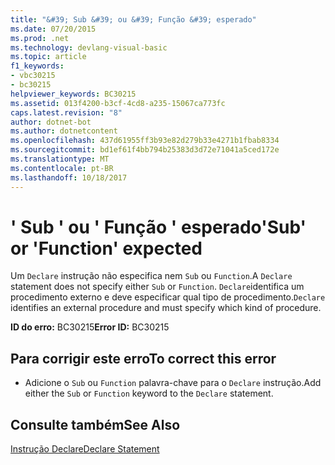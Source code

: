 ```yaml
---
title: "&#39; Sub &#39; ou &#39; Função &#39; esperado"
ms.date: 07/20/2015
ms.prod: .net
ms.technology: devlang-visual-basic
ms.topic: article
f1_keywords:
- vbc30215
- bc30215
helpviewer_keywords: BC30215
ms.assetid: 013f4200-b3cf-4cd8-a235-15067ca773fc
caps.latest.revision: "8"
author: dotnet-bot
ms.author: dotnetcontent
ms.openlocfilehash: 437d61955ff3b93e82d279b33e4271b1fbab8334
ms.sourcegitcommit: bd1ef61f4bb794b25383d3d72e71041a5ced172e
ms.translationtype: MT
ms.contentlocale: pt-BR
ms.lasthandoff: 10/18/2017
---
```

# <a name="39sub39-or-39function39-expected"></a><span data-ttu-id="0ca84-102">&#39; Sub &#39; ou &#39; Função &#39; esperado</span><span class="sxs-lookup"><span data-stu-id="0ca84-102">&#39;Sub&#39; or &#39;Function&#39; expected</span></span>
<span data-ttu-id="0ca84-103">Um `Declare` instrução não especifica nem `Sub` ou `Function`.</span><span class="sxs-lookup"><span data-stu-id="0ca84-103">A `Declare` statement does not specify either `Sub` or `Function`.</span></span> <span data-ttu-id="0ca84-104">`Declare`identifica um procedimento externo e deve especificar qual tipo de procedimento.</span><span class="sxs-lookup"><span data-stu-id="0ca84-104">`Declare` identifies an external procedure and must specify which kind of procedure.</span></span>  
  
 <span data-ttu-id="0ca84-105">**ID do erro:** BC30215</span><span class="sxs-lookup"><span data-stu-id="0ca84-105">**Error ID:** BC30215</span></span>  
  
## <a name="to-correct-this-error"></a><span data-ttu-id="0ca84-106">Para corrigir este erro</span><span class="sxs-lookup"><span data-stu-id="0ca84-106">To correct this error</span></span>  
  
-   <span data-ttu-id="0ca84-107">Adicione o `Sub` ou `Function` palavra-chave para o `Declare` instrução.</span><span class="sxs-lookup"><span data-stu-id="0ca84-107">Add either the `Sub` or `Function` keyword to the `Declare` statement.</span></span>  
  
## <a name="see-also"></a><span data-ttu-id="0ca84-108">Consulte também</span><span class="sxs-lookup"><span data-stu-id="0ca84-108">See Also</span></span>  
 [<span data-ttu-id="0ca84-109">Instrução Declare</span><span class="sxs-lookup"><span data-stu-id="0ca84-109">Declare Statement</span></span>](../../visual-basic/language-reference/statements/declare-statement.md)
